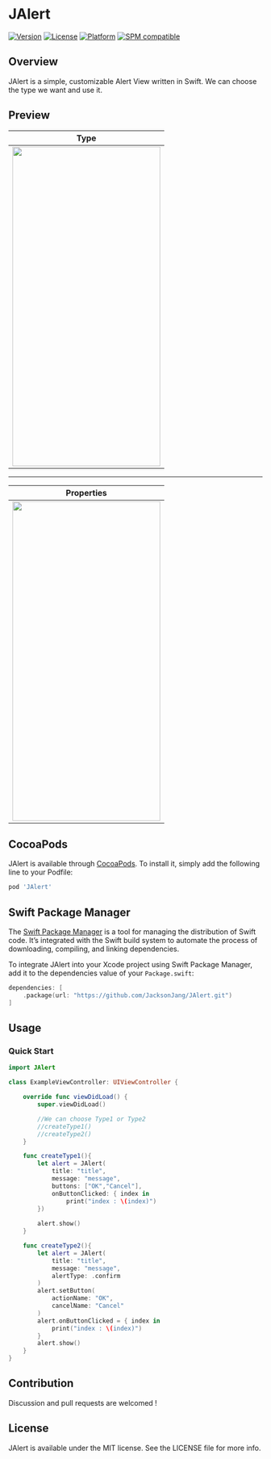 # JAlert

[![Version](https://img.shields.io/cocoapods/v/JAlert.svg?style=flat)](https://cocoapods.org/pods/JAlert)
[![License](https://img.shields.io/cocoapods/l/JAlert.svg?style=flat)](https://cocoapods.org/pods/JAlert)
[![Platform](https://img.shields.io/cocoapods/p/JAlert.svg?style=flat)](https://cocoapods.org/pods/JAlert)
[![SPM compatible](https://img.shields.io/badge/SPM-compatible-FF9966.svg?style=plastic)](https://swift.org/package-manager/)

## Overview

JAlert is a simple, customizable Alert View written in Swift.
We can choose the type we want and use it.

## Preview
| Type |
|---|
|<img src = "https://gist.githubusercontent.com/JacksonJang/050927a21f291ad4d65cac0e2df4b4c9/raw/5b60cf21ac58bc87ac81adc1e245071092570ab9/Demo1.gif" width="293px" height="633px"> |

---

| Properties |
|---|
|<img src = "https://gist.githubusercontent.com/JacksonJang/050927a21f291ad4d65cac0e2df4b4c9/raw/5b60cf21ac58bc87ac81adc1e245071092570ab9/Demo2.gif" width="293px" height="633px"> |

## CocoaPods

JAlert is available through [CocoaPods](https://cocoapods.org). To install
it, simply add the following line to your Podfile:

```ruby
pod 'JAlert'
```

## Swift Package Manager

The [Swift Package Manager](https://swift.org/package-manager/) is a tool for managing the distribution of Swift code. It’s integrated with the Swift build system to automate the process of downloading, compiling, and linking dependencies.

To integrate JAlert into your Xcode project using Swift Package Manager, add it to the dependencies value of your `Package.swift`:

```swift
dependencies: [
    .package(url: "https://github.com/JacksonJang/JAlert.git")
]
```

## Usage
### Quick Start

```swift
import JAlert

class ExampleViewController: UIViewController {

    override func viewDidLoad() {
        super.viewDidLoad()

        //We can choose Type1 or Type2
        //createType1()
        //createType2()
    }

    func createType1(){
        let alert = JAlert(
            title: "title", 
            message: "message", 
            buttons: ["OK","Cancel"], 
            onButtonClicked: { index in
                print("index : \(index)")
        })
        
        alert.show()
    }

    func createType2(){
        let alert = JAlert(
            title: "title", 
            message: "message", 
            alertType: .confirm
        )
        alert.setButton(
            actionName: "OK",
            cancelName: "Cancel"
        )
        alert.onButtonClicked = { index in
            print("index : \(index)")
        }
        alert.show()
    }
}
```

## Contribution

Discussion and pull requests are welcomed !

## License

JAlert is available under the MIT license. See the LICENSE file for more info.



